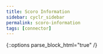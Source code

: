 ```yaml
---
title: Scoro Information
sidebar: cyclr_sidebar
permalink: scoro-information
tags: [connector]
---
```

{::options parse_block_html="true" /}
